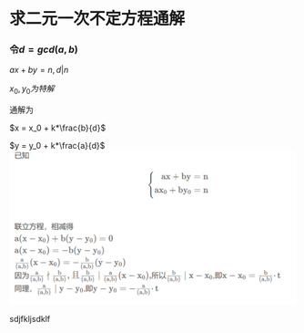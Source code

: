 # 求二元一次不定方程通解
### 令$d=gcd(a,b)$

$ax +  by = n,d|n$

$x_0,y_0为特解$

通解为

$x = x_0 + k*\frac{b}{d}$

$y = y_0 + k*\frac{a}{d}$
![图 1](/images/c3c184c2e70307a149cd3cb30e1f691d28e77c51abaf8cf9888f257284ab1637.png)  


sdjfkljsdklf

